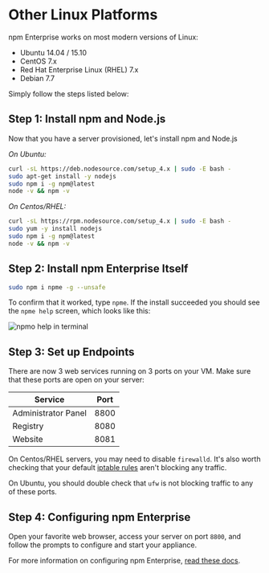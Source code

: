 # Other Linux Platforms

npm Enterprise works on most modern versions of Linux:

- Ubuntu 14.04 / 15.10
- CentOS 7.x
- Red Hat Enterprise Linux (RHEL) 7.x
- Debian 7.7

Simply follow the steps listed below:

## Step 1: Install npm and Node.js

Now that you have a server provisioned, let's install npm and Node.js

_On Ubuntu:_

```bash
curl -sL https://deb.nodesource.com/setup_4.x | sudo -E bash -
sudo apt-get install -y nodejs
sudo npm i -g npm@latest
node -v && npm -v
```

_On Centos/RHEL:_

```bash
curl -sL https://rpm.nodesource.com/setup_4.x | sudo -E bash -
sudo yum -y install nodejs
sudo npm i -g npm@latest
node -v && npm -v
```

## Step 2: Install npm Enterprise Itself

```bash
sudo npm i npme -g --unsafe
```

To confirm that it worked, type `npme`. If the install succeeded you should see the
`npme help` screen, which looks like this:

  ![npmo help in terminal](/gitbook/images/npmo-help.png)

## Step 3: Set up Endpoints

There are now 3 web services running on 3 ports on your VM. Make sure that these
ports are open on your server:

| Service                   | Port  |
|-------------------------- |------ |
| Administrator Panel       | 8800  |
| Registry                  | 8080  |
| Website                   | 8081  |

On Centos/RHEL servers, you may need to disable `firewalld`. It's also worth checking
that your default [iptable rules] aren't blocking any traffic.

On Ubuntu, you should double check that `ufw` is not blocking traffic to any of these
ports.

## Step 4: Configuring npm Enterprise

Open your favorite web browser, access your server on port `8800`, and follow the prompts to configure and start your appliance.

For more information on configuring npm Enterprise, [read these docs](/up-and-running/customization.html).

[iptable rules]: https://www.digitalocean.com/community/tutorials/how-to-list-and-delete-iptables-firewall-rules
